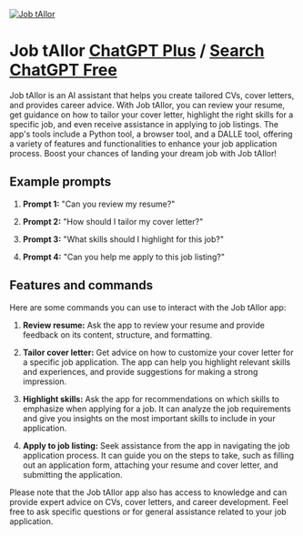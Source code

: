 
[![Job tAIlor](https://files.oaiusercontent.com/file-ICwx2wVoHucGPcJKD1vlo1kg?se=2123-10-19T07%3A32%3A51Z&sp=r&sv=2021-08-06&sr=b&rscc=max-age%3D31536000%2C%20immutable&rscd=attachment%3B%20filename%3D890e16c9-0cde-4b5f-96f2-0a39aeae337e.png&sig=0lQlf2FVpGdIMp3wlOX%2BJABZCRA9/YqfHQ9gLcZGYCg%3D)](https://chat.openai.com/g/g-Uukd3YuVW-job-tailor)

# Job tAIlor [ChatGPT Plus](https://chat.openai.com/g/g-Uukd3YuVW-job-tailor) / [Search ChatGPT Free](https://gptcall.net/index.html#/?search=Job%20tAIlor)

Job tAIlor is an AI assistant that helps you create tailored CVs, cover letters, and provides career advice. With Job tAIlor, you can review your resume, get guidance on how to tailor your cover letter, highlight the right skills for a specific job, and even receive assistance in applying to job listings. The app's tools include a Python tool, a browser tool, and a DALLE tool, offering a variety of features and functionalities to enhance your job application process. Boost your chances of landing your dream job with Job tAIlor!

## Example prompts

1. **Prompt 1:** "Can you review my resume?"

2. **Prompt 2:** "How should I tailor my cover letter?"

3. **Prompt 3:** "What skills should I highlight for this job?"

4. **Prompt 4:** "Can you help me apply to this job listing?"

## Features and commands

Here are some commands you can use to interact with the Job tAIlor app:

1. **Review resume:** Ask the app to review your resume and provide feedback on its content, structure, and formatting.

2. **Tailor cover letter:** Get advice on how to customize your cover letter for a specific job application. The app can help you highlight relevant skills and experiences, and provide suggestions for making a strong impression.

3. **Highlight skills:** Ask the app for recommendations on which skills to emphasize when applying for a job. It can analyze the job requirements and give you insights on the most important skills to include in your application.

4. **Apply to job listing:** Seek assistance from the app in navigating the job application process. It can guide you on the steps to take, such as filling out an application form, attaching your resume and cover letter, and submitting the application.

Please note that the Job tAIlor app also has access to knowledge and can provide expert advice on CVs, cover letters, and career development. Feel free to ask specific questions or for general assistance related to your job application.


